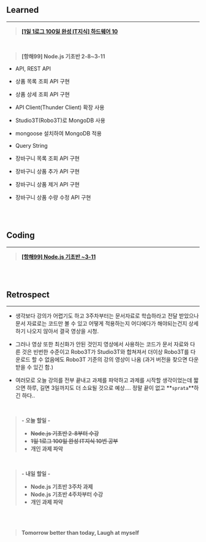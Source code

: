 ## Learned

---

> **[[1일 1로그 100일 완성 IT지식] 하드웨어 10](https://velog.io/@lilclown/book6)**

<br>

> **[항해99] Node.js 기초반 2-8~3-11**

- API, REST API

- 상품 목록 조회 API 구현

- 상품 상세 조회 API 구현

- API Client(Thunder Client) 확장 사용

- Studio3T(Robo3T)로 MongoDB 사용

- mongoose 설치하여 MongoDB 적용

- Query String

- 장바구니 목록 조회 API 구현

- 장바구니 상품 추가 API 구현

- 장바구니 상품 제거 API 구현

- 장바구니 상품 수량 수정 API 구현

<br><br>

## Coding

---

> **[[항해99] Node.js 기초반 ~3-11](https://github.com/lilclown97/TIL/tree/main/%ED%95%AD%ED%95%B499/W3-SPA_MALL-nologin)**

<br><br>

## Retrospect

---

- 생각보다 강의가 어렵기도 하고 3주차부터는 문서자료로 학습하라고 전달 받았으나 문서 자료로는 코드만 볼 수 있고 어떻게 적용하는지 어디에다가 해야되는건지 상세하기 나오지 않아서 결국 영상을 시청.

- 그러나 영상 또한 최신화가 안된 것인지 영상에서 사용하는 코드가 문서 자료와 다른 것은 빈번한 수준이고 Robo3T가 Studio3T와 합쳐져서 더이상 Robo3T를 다운로드 할 수 없음에도 Robo3T 기준의 강의 영상이 나옴 (과거 버전을 찾으면 다운 받을 수 있긴 함.)

- 여러모로 오늘 강의를 전부 끝내고 과제를 파악하고 과제를 시작할 생각이었는데 짧으면 하루, 길면 3일까지도 더 소요될 것으로 예상.... 정말 끝이 없고 **`sprata`**하긴 하다..

<br>

> **- 오늘 할일 -**
>
> - ~~**Node.js 기초반 2-8부터 수강**~~
> - ~~**1일 1로그 100일 완성 IT지식 10번 공부**~~
> - **개인 과제 파악**

<br>

> **- 내일 할일 -**
>
> - **Node.js 기초반 3주차 과제**
> - **Node.js 기초반 4주차부터 수강**
> - **개인 과제 파악**

<br><br>

> **Tomorrow better than today, Laugh at myself**
